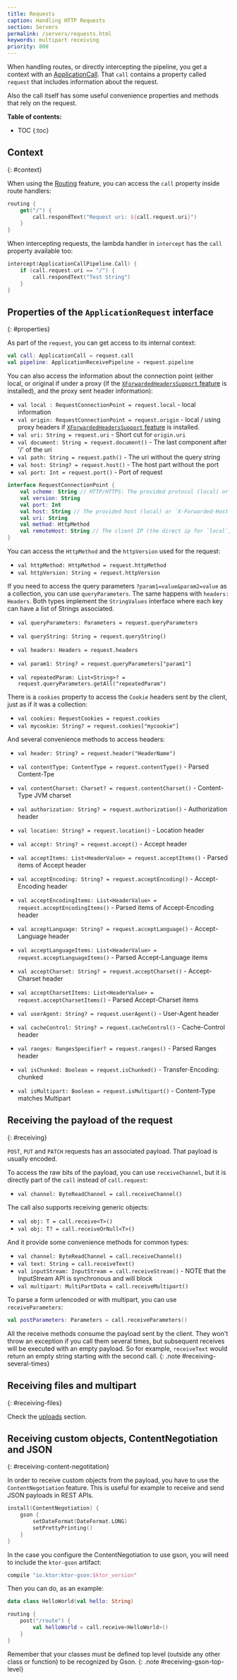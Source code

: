 ```yaml
---
title: Requests
caption: Handling HTTP Requests  
section: Servers
permalink: /servers/requests.html
keywords: multipart receiving
priority: 800
---
```


When handling routes, or directly intercepting the pipeline, you
get a context with an [ApplicationCall](/servers/application.html#applicationcall).
That `call` contains a property called `request` that includes information about the request.

Also the call itself has some useful convenience properties and methods that rely on the request.

**Table of contents:**

* TOC
{:toc}

## Context
{: #context}

When using the [Routing](/features/routing.html) feature, you can access
the `call` property inside route handlers:

```kotlin
routing {
    get("/") {
        call.respondText("Request uri: ${call.request.uri}")
    } 
}
```

When intercepting requests, the lambda handler in `intercept` has the `call` property available too:

```kotlin
intercept(ApplicationCallPipeline.Call) { 
    if (call.request.uri == "/") {
        call.respondText("Test String")
    }
}
```

## Properties of the `ApplicationRequest` interface
{: #properties}

As part of the `request`, you can get access to its internal context:

```kotlin
val call: ApplicationCall = request.call
val pipeline: ApplicationReceivePipeline = request.pipeline
```

You can also access the information about the connection point (either local, or original
if under a proxy (if the [`XForwardedHeadersSupport` feature](/features/forward-headers.html) is installed),
and the proxy sent header information):

* `val local : RequestConnectionPoint = request.local` - local information 
* `val origin: RequestConnectionPoint = request.origin` - local / using proxy headers if [`XForwardedHeadersSupport` feature](/features/forward-headers.html) is installed.
* `val uri: String = request.uri` - Short cut for `origin.uri`
* `val document: String = request.document()` - The last component after '/' of the uri
* `val path: String = request.path()` - The uri without the query string
* `val host: String? = request.host()` - The host part without the port 
* `val port: Int = request.port()` - Port of request

```kotlin
interface RequestConnectionPoint {
    val scheme: String // HTTP/HTTPS: The provided protocol (local) or `X-Forwarded-Proto`
    val version: String
    val port: Int
    val host: String // The provided host (local) or `X-Forwarded-Host`
    val uri: String
    val method: HttpMethod
    val remoteHost: String // The client IP (the direct ip for `local`, or the redirected one `X-Forwarded-For`)
}
```

You can access the `HttpMethod` and the `httpVersion` used for the request:

* `val httpMethod: HttpMethod = request.httpMethod`
* `val httpVersion: String = request.httpVersion`

If you need to access the query parameters `?param1=value&param2=value` as a collection,
you can use `queryParameters`. The same happens with `headers: Headers`. Both types
implement the `StringValues` interface where each key can have a list of Strings associated.

* `val queryParameters: Parameters = request.queryParameters`
* `val queryString: String = request.queryString()`
* `val headers: Headers = request.headers`

* `val param1: String? = request.queryParameters["param1"]`
* `val repeatedParam: List<String>? = request.queryParameters.getAll("repeatedParam")`

There is a `cookies` property to access the `Cookie` headers sent by the client,
just as if it was a collection:

* `val cookies: RequestCookies = request.cookies`
* `val mycookie: String? = request.cookies["mycookie"]`

And several convenience methods to access headers:

* `val header: String? = request.header("HeaderName")`
* `val contentType: ContentType = request.contentType()` - Parsed Content-Tpe 
* `val contentCharset: Charset? = request.contentCharset()` - Content-Type JVM charset
* `val authorization: String? = request.authorization()` - Authorization header
* `val location: String? = request.location()` - Location header
* `val accept: String? = request.accept()` - Accept header
* `val acceptItems: List<HeaderValue> = request.acceptItems()` - Parsed items of Accept header
* `val acceptEncoding: String? = request.acceptEncoding()` - Accept-Encoding header
* `val acceptEncodingItems: List<HeaderValue> = request.acceptEncodingItems()` - Parsed items of Accept-Encoding header
* `val acceptLanguage: String? = request.acceptLanguage()` - Accept-Language header
* `val acceptLanguageItems: List<HeaderValue> = request.acceptLanguageItems()` - Parsed Accept-Language items
* `val acceptCharset: String? = request.acceptCharset()` - Accept-Charset header
* `val acceptCharsetItems: List<HeaderValue> = request.acceptCharsetItems()` - Parsed Accept-Charset items
* `val userAgent: String? = request.userAgent()` - User-Agent header
* `val cacheControl: String? = request.cacheControl()` - Cache-Control header
* `val ranges: RangesSpecifier? = request.ranges()` - Parsed Ranges header

* `val isChunked: Boolean = request.isChunked()` - Transfer-Encoding: chunked
* `val isMultipart: Boolean = request.isMultipart()` - Content-Type matches Multipart

## Receiving the payload of the request
{: #receiving}

`POST`, `PUT` and `PATCH` requests has an associated payload.
That payload is usually encoded.

To access the raw bits of the payload, you can use `receiveChannel`, but it is
directly part of the `call` instead of `call.request`:

* `val channel: ByteReadChannel = call.receiveChannel()`

The call also supports receiving generic objects:

* `val obj: T = call.receive<T>()`
* `val obj: T? = call.receiveOrNull<T>()`

And it provide some convenience methods for common types:

* `val channel: ByteReadChannel = call.receiveChannel()`
* `val text: String = call.receiveText()`
* `val inputStream: InputStream = call.receiveStream()` - NOTE that the InputStream API is synchronous and will block
* `val multipart: MultiPartData = call.receiveMultipart()`

To parse a form urlencoded or with multipart, you can use `receiveParameters`:

```kotlin
val postParameters: Parameters = call.receiveParameters()
```

All the receive methods consume the payload sent by the client.
They won't throw an exception if you call them several times,
but subsequent receives will be executed with an empty payload.
So for example, `receiveText` would return an empty string starting with the second call.
{: .note #receiving-several-times}

## Receiving files and multipart
{: #receiving-files}

Check the [uploads](/servers/uploads.html) section.

## Receiving custom objects, ContentNegotiation and JSON
{: #receiving-content-negotitation}

In order to receive custom objects from the payload,
you have to use the `ContentNegotiation` feature.
This is useful for example to receive and send JSON payloads in REST APIs.  

```kotlin
install(ContentNegotiation) {
    gson {
        setDateFormat(DateFormat.LONG)
        setPrettyPrinting()
    }
}
```

In the case you configure the ContentNegotiation to use gson,
you will need to include the `ktor-gson` artifact:

```kotlin
compile "io.ktor:ktor-gson:$ktor_version"
```

Then you can do, as an example:

```kotlin
data class HelloWorld(val hello: String)

routing {
    post("/route") {
        val helloWorld = call.receive<HelloWorld>()
    }
}
```

Remember that your classes must be defined top level (outside any other class or function) to be recognized by Gson. 
{: .note #receiving-gson-top-level}
